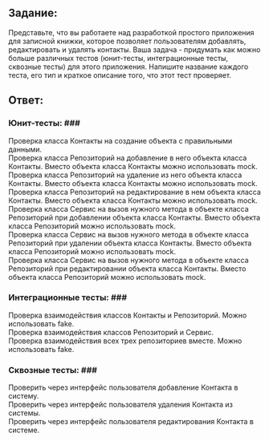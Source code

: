 ## Задание: ##

Представьте, что вы работаете над разработкой простого приложения для записной книжки, которое позволяет пользователям добавлять, редактировать и удалять контакты. Ваша задача - придумать как можно больше различных тестов (юнит-тесты, интеграционные тесты, сквозные тесты) для этого приложения. Напишите название каждого теста, его тип и краткое описание того, что этот тест проверяет.

## Ответ: ##

### Юнит-тесты: ### </br>
Проверка класса Контакты на создание объекта с правильными данными.</br>
Проверка класса Репозиторий на добавление в него объекта класса Контакты. Вместо объекта класса Контакты можно использовать mock.</br>
Проверка класса Репозиторий на удаление из него объекта класса Контакты. Вместо объекта класса Контакты можно использовать mock.</br>
Проверка класса Репозиторий на редактирование в нем объекта класса Контакты. Вместо объекта класса Контакты можно использовать mock.</br>
Проверка класса Сервис на вызов нужного метода в объекте класса Репозиторий при добавлении объекта класса Контакты. Вместо объекта класса Репозиторий можно использовать mock.</br>
Проверка класса Сервис на вызов нужного метода в объекте класса Репозиторий при удалении объекта класса Контакты. Вместо объекта класса Репозиторий можно использовать mock.</br>
Проверка класса Сервис на вызов нужного метода в объекте класса Репозиторий при редактировании объекта класса Контакты. Вместо объекта класса Репозиторий можно использовать mock.</br>

### Интеграционные тесты: ### </br>
Проверка взаимодействия классов Контакты и Репозиторий. Можно использовать fake.</br>
Проверка взаимодействия классов Репозиторий и Сервис.</br>
Проверка взаимодействия всех трех репозиториев вместе. Можно использовать fake.</br>

### Сквозные тесты: ### </br>
Проверить через интерфейс пользователя добавление Контакта в систему.</br>
Проверить через интерфейс пользователя удаления Контакта из системы.</br>
Проверить через интерфейс пользователя редактирования Контакта в системе.</br>